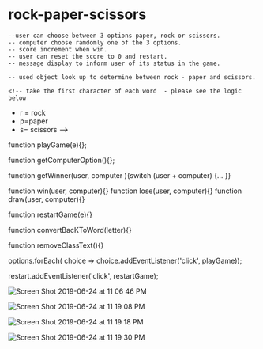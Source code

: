 # rock-paper-scissors
 
    --user can choose between 3 options paper, rock or scissors.
    -- computer choose ramdomly one of the 3 options.
    -- score increment when win.
    -- user can reset the score to 0 and restart.
    -- message display to inform user of its status in the game.

    -- used object look up to determine between rock - paper and scissors.

    <!-- take the first character of each word  - please see the logic below 
 * r = rock
 * p=paper
 * s= scissors
 -->
 

<!-- rules to determine who win 
 
 * USER win
 * rs= rock (user choice) scissors (computer choice)
 * pr= paper rock
 * sp = scissors paper
 * 
 * UserLose
 * 'rp': rock paper
 * 'ps': paper scissors
 *'sr': scissors rock
 * 
 * Draw
 *   'rr': rock rock
  * 'pp': paper paper 
  * 'ss': scissors scissors
 
-->

<!-- main function -->
function playGame(e){};

<!-- computer play -generate random choices -->
function getComputerOption(){};

 
<!--  winner function determines who wins use switch statement as we can haveno more than of 3 outcome
win - lose or draw -->
function getWinner(user, computer ){switch (user + computer) {... }}



<!-- result trigger one of this function -->
function win(user, computer){}
function lose(user, computer){}
function draw(user, computer){}

<!-- // restart the game -->
function restartGame(e){}


<!-- utilities function help to clear style and format -->

<!-- // tansform char to the  corresponding word -->
function convertBacKToWord(letter){}

<!-- // reset message h2  text css class -->
function removeClassText(){}

<!--   event listener -->
options.forEach( choice => choice.addEventListener('click', playGame)); 
 
restart.addEventListener('click', restartGame); 

<!--  1) UI at the beginning of the game -->
![Screen Shot 2019-06-24 at 11 06 46 PM](https://user-images.githubusercontent.com/18241226/60055724-7add4500-96d6-11e9-9a23-b28c76af834e.png)


  <!-- 2) UI when user win -->
![Screen Shot 2019-06-24 at 11 19 08 PM](https://user-images.githubusercontent.com/18241226/60055725-7c0e7200-96d6-11e9-81fa-c3d4bd1a0ee4.png)

  <!-- 3) UI  when user loose -->
![Screen Shot 2019-06-24 at 11 19 18 PM](https://user-images.githubusercontent.com/18241226/60055726-7ca70880-96d6-11e9-976c-b190e69373f2.png)

 <!-- 4) UI  when draw -->
![Screen Shot 2019-06-24 at 11 19 30 PM](https://user-images.githubusercontent.com/18241226/60055727-7ca70880-96d6-11e9-9c70-ad4c661d653e.png)